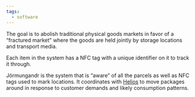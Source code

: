 ```yaml
---
tags:
  - software
---
```

The goal is to abolish traditional physical goods markets in favor of a “fractured market” where the goods are held jointly by storage locations and transport media.

Each item in the system has a NFC tag with a unique identifier on it to track it through.

Jörmungandr is the system that is “aware” of all the parcels as well as NFC tags used to mark locations. It coordinates with [Helios](Helios) to move packages around in response to customer demands and likely consumption patterns.